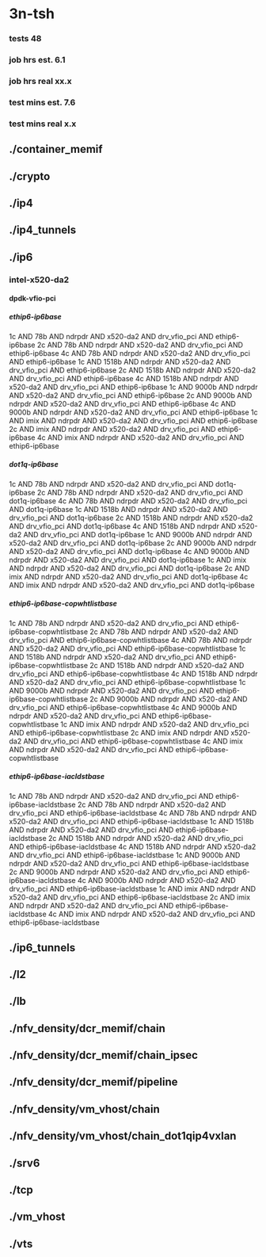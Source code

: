 # 3n-tsh
### tests 48
### job hrs est. 6.1
### job hrs real xx.x
### test mins est. 7.6
### test mins real x.x
## ./container_memif
## ./crypto
## ./ip4
## ./ip4_tunnels
## ./ip6
### intel-x520-da2
#### dpdk-vfio-pci
##### ethip6-ip6base
1c AND 78b AND ndrpdr AND x520-da2 AND drv_vfio_pci AND ethip6-ip6base
2c AND 78b AND ndrpdr AND x520-da2 AND drv_vfio_pci AND ethip6-ip6base
4c AND 78b AND ndrpdr AND x520-da2 AND drv_vfio_pci AND ethip6-ip6base
1c AND 1518b AND ndrpdr AND x520-da2 AND drv_vfio_pci AND ethip6-ip6base
2c AND 1518b AND ndrpdr AND x520-da2 AND drv_vfio_pci AND ethip6-ip6base
4c AND 1518b AND ndrpdr AND x520-da2 AND drv_vfio_pci AND ethip6-ip6base
1c AND 9000b AND ndrpdr AND x520-da2 AND drv_vfio_pci AND ethip6-ip6base
2c AND 9000b AND ndrpdr AND x520-da2 AND drv_vfio_pci AND ethip6-ip6base
4c AND 9000b AND ndrpdr AND x520-da2 AND drv_vfio_pci AND ethip6-ip6base
1c AND imix AND ndrpdr AND x520-da2 AND drv_vfio_pci AND ethip6-ip6base
2c AND imix AND ndrpdr AND x520-da2 AND drv_vfio_pci AND ethip6-ip6base
4c AND imix AND ndrpdr AND x520-da2 AND drv_vfio_pci AND ethip6-ip6base
##### dot1q-ip6base
1c AND 78b AND ndrpdr AND x520-da2 AND drv_vfio_pci AND dot1q-ip6base
2c AND 78b AND ndrpdr AND x520-da2 AND drv_vfio_pci AND dot1q-ip6base
4c AND 78b AND ndrpdr AND x520-da2 AND drv_vfio_pci AND dot1q-ip6base
1c AND 1518b AND ndrpdr AND x520-da2 AND drv_vfio_pci AND dot1q-ip6base
2c AND 1518b AND ndrpdr AND x520-da2 AND drv_vfio_pci AND dot1q-ip6base
4c AND 1518b AND ndrpdr AND x520-da2 AND drv_vfio_pci AND dot1q-ip6base
1c AND 9000b AND ndrpdr AND x520-da2 AND drv_vfio_pci AND dot1q-ip6base
2c AND 9000b AND ndrpdr AND x520-da2 AND drv_vfio_pci AND dot1q-ip6base
4c AND 9000b AND ndrpdr AND x520-da2 AND drv_vfio_pci AND dot1q-ip6base
1c AND imix AND ndrpdr AND x520-da2 AND drv_vfio_pci AND dot1q-ip6base
2c AND imix AND ndrpdr AND x520-da2 AND drv_vfio_pci AND dot1q-ip6base
4c AND imix AND ndrpdr AND x520-da2 AND drv_vfio_pci AND dot1q-ip6base
##### ethip6-ip6base-copwhtlistbase
1c AND 78b AND ndrpdr AND x520-da2 AND drv_vfio_pci AND ethip6-ip6base-copwhtlistbase
2c AND 78b AND ndrpdr AND x520-da2 AND drv_vfio_pci AND ethip6-ip6base-copwhtlistbase
4c AND 78b AND ndrpdr AND x520-da2 AND drv_vfio_pci AND ethip6-ip6base-copwhtlistbase
1c AND 1518b AND ndrpdr AND x520-da2 AND drv_vfio_pci AND ethip6-ip6base-copwhtlistbase
2c AND 1518b AND ndrpdr AND x520-da2 AND drv_vfio_pci AND ethip6-ip6base-copwhtlistbase
4c AND 1518b AND ndrpdr AND x520-da2 AND drv_vfio_pci AND ethip6-ip6base-copwhtlistbase
1c AND 9000b AND ndrpdr AND x520-da2 AND drv_vfio_pci AND ethip6-ip6base-copwhtlistbase
2c AND 9000b AND ndrpdr AND x520-da2 AND drv_vfio_pci AND ethip6-ip6base-copwhtlistbase
4c AND 9000b AND ndrpdr AND x520-da2 AND drv_vfio_pci AND ethip6-ip6base-copwhtlistbase
1c AND imix AND ndrpdr AND x520-da2 AND drv_vfio_pci AND ethip6-ip6base-copwhtlistbase
2c AND imix AND ndrpdr AND x520-da2 AND drv_vfio_pci AND ethip6-ip6base-copwhtlistbase
4c AND imix AND ndrpdr AND x520-da2 AND drv_vfio_pci AND ethip6-ip6base-copwhtlistbase
##### ethip6-ip6base-iacldstbase
1c AND 78b AND ndrpdr AND x520-da2 AND drv_vfio_pci AND ethip6-ip6base-iacldstbase
2c AND 78b AND ndrpdr AND x520-da2 AND drv_vfio_pci AND ethip6-ip6base-iacldstbase
4c AND 78b AND ndrpdr AND x520-da2 AND drv_vfio_pci AND ethip6-ip6base-iacldstbase
1c AND 1518b AND ndrpdr AND x520-da2 AND drv_vfio_pci AND ethip6-ip6base-iacldstbase
2c AND 1518b AND ndrpdr AND x520-da2 AND drv_vfio_pci AND ethip6-ip6base-iacldstbase
4c AND 1518b AND ndrpdr AND x520-da2 AND drv_vfio_pci AND ethip6-ip6base-iacldstbase
1c AND 9000b AND ndrpdr AND x520-da2 AND drv_vfio_pci AND ethip6-ip6base-iacldstbase
2c AND 9000b AND ndrpdr AND x520-da2 AND drv_vfio_pci AND ethip6-ip6base-iacldstbase
4c AND 9000b AND ndrpdr AND x520-da2 AND drv_vfio_pci AND ethip6-ip6base-iacldstbase
1c AND imix AND ndrpdr AND x520-da2 AND drv_vfio_pci AND ethip6-ip6base-iacldstbase
2c AND imix AND ndrpdr AND x520-da2 AND drv_vfio_pci AND ethip6-ip6base-iacldstbase
4c AND imix AND ndrpdr AND x520-da2 AND drv_vfio_pci AND ethip6-ip6base-iacldstbase
## ./ip6_tunnels
## ./l2
## ./lb
## ./nfv_density/dcr_memif/chain
## ./nfv_density/dcr_memif/chain_ipsec
## ./nfv_density/dcr_memif/pipeline
## ./nfv_density/vm_vhost/chain
## ./nfv_density/vm_vhost/chain_dot1qip4vxlan
## ./srv6
## ./tcp
## ./vm_vhost
## ./vts
